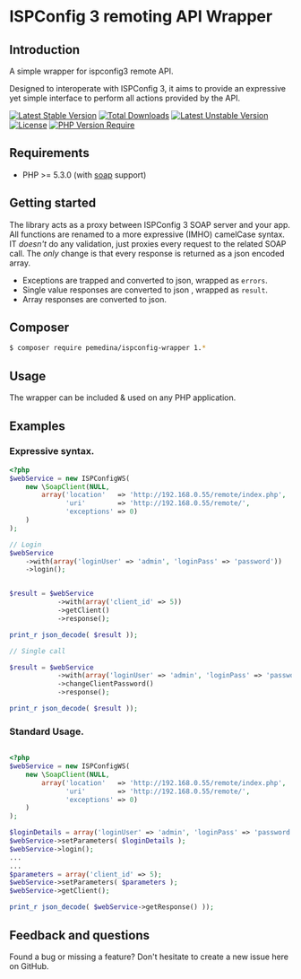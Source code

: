 # ISPConfig 3 remoting API Wrapper

## Introduction

A simple wrapper for ispconfig3 remote API.

Designed to interoperate with ISPConfig 3, it aims to provide an expressive yet simple interface to perform all actions provided by the API.

[![Latest Stable Version](http://poser.pugx.org/pemedina/ispconfig-wrapper/v?style=for-the-badge)](https://packagist.org/packages/pemedina/ispconfig-wrapper) [![Total Downloads](http://poser.pugx.org/pemedina/ispconfig-wrapper/downloads?style=for-the-badge)](https://packagist.org/packages/pemedina/ispconfig-wrapper) [![Latest Unstable Version](http://poser.pugx.org/pemedina/ispconfig-wrapper/v/unstable?style=for-the-badge)](https://packagist.org/packages/pemedina/ispconfig-wrapper) [![License](http://poser.pugx.org/pemedina/ispconfig-wrapper/license)](https://packagist.org/packages/pemedina/ispconfig-wrapper) [![PHP Version Require](http://poser.pugx.org/pemedina/ispconfig-wrapper/require/php?style=for-the-badge)](https://packagist.org/packages/pemedina/ispconfig-wrapper)

## Requirements

* PHP >= 5.3.0 (with [soap](http://se2.php.net/soap) support)

## Getting started

The library acts as a proxy between ISPConfig 3 SOAP server and your app. All functions are renamed to a more expressive (IMHO) camelCase syntax. IT *doesn't* do any validation, just proxies every request to the related SOAP call.
The *only* change is that every response is returned as a json encoded array.

 +  Exceptions are trapped and converted to json, wrapped as `errors`.
 +  Single value responses are converted to json , wrapped as `result`.
 + Array responses are converted to json.

## Composer

```bash
$ composer require pemedina/ispconfig-wrapper 1.*
```

## Usage

The wrapper can be included & used on any PHP application.

## Examples

### Expressive syntax.

``` php
<?php
$webService = new ISPConfigWS(
    new \SoapClient(NULL,
        array('location'   => 'http://192.168.0.55/remote/index.php',
              'uri'        => 'http://192.168.0.55/remote/',
              'exceptions' => 0)
    )
);

// Login
$webService
    ->with(array('loginUser' => 'admin', 'loginPass' => 'password'))
    ->login();


$result = $webService
            ->with(array('client_id' => 5))
            ->getClient()
            ->response();

print_r json_decode( $result ));

// Single call

$result = $webService
            ->with(array('loginUser' => 'admin', 'loginPass' => 'password', 'password' => 'newPass', 'client_id' => 5))
            ->changeClientPassword()
            ->response();

print_r json_decode( $result ));
```

### Standard Usage.

``` php

<?php
$webService = new ISPConfigWS(
    new \SoapClient(NULL,
        array('location'   => 'http://192.168.0.55/remote/index.php',
              'uri'        => 'http://192.168.0.55/remote/',
              'exceptions' => 0)
    )
);

$loginDetails = array('loginUser' => 'admin', 'loginPass' => 'password');
$webService->setParameters( $loginDetails );
$webService->login();
...
...
$parameters = array('client_id' => 5);
$webService->setParameters( $parameters );
$webService->getClient();

print_r json_decode( $webService->getResponse() ));
```

## Feedback and questions

Found a bug or missing a feature? Don't hesitate to create a new issue here on GitHub.




